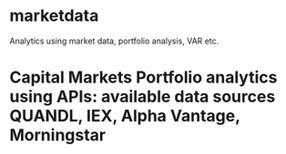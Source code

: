 # marketdata
Analytics using market data, portfolio analysis, VAR etc.
# Capital Markets Portfolio analytics using APIs: available data sources QUANDL, IEX, Alpha Vantage, Morningstar
